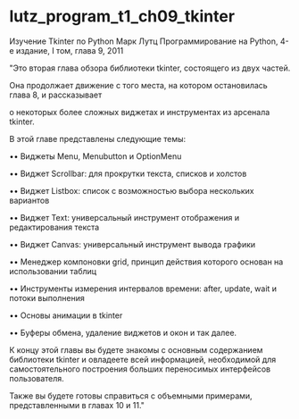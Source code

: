# lutz_program_t1_ch09_tkinter
Изучение Tkinter по Python Марк Лутц Программирование на Python, 4-е издание, I том, глава 9, 2011 

"Это вторая глава обзора библиотеки tkinter, состоящего из двух частей.

Она продолжает движение с того места, на котором остановилась глава 8, и рассказывает 

о некоторых более сложных виджетах и инструментах из арсенала tkinter. 

В этой главе представлены следующие темы:

•• Виджеты Menu, Menubutton и OptionMenu

•• Виджет Scrollbar: для прокрутки текста, списков и холстов

•• Виджет Listbox: список с возможностью выбора нескольких вариантов

•• Виджет Text: универсальный инструмент отображения и редактирования текста

•• Виджет Canvas: универсальный инструмент вывода графики

•• Менеджер компоновки grid, принцип действия которого основан на использовании таблиц

•• Инструменты измерения интервалов времени: after, update, wait и потоки выполнения

•• Основы анимации в tkinter

•• Буферы обмена, удаление виджетов и окон и так далее.

К концу этой главы вы будете знакомы с основным содержанием библиотеки tkinter 
и овладеете всей информацией, необходимой для самостоятельного построения больших 
переносимых интерфейсов пользователя. 

Также вы будете готовы справиться с объемными примерами, представленными в главах 10 и 11."

